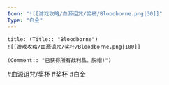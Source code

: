 ```yaml
---
Icon: "![[游戏攻略/血源诅咒/奖杯/Bloodborne.png|30]]"
Type: "白金"
---
```

```ad-common-platinum-trophy
title: (Title:: "Bloodborne")
![[游戏攻略/血源诅咒/奖杯/Bloodborne.png|100]]

(Comment:: "已获得所有战利品。脱帽!")
```

#血源诅咒/奖杯 #奖杯 #白金

